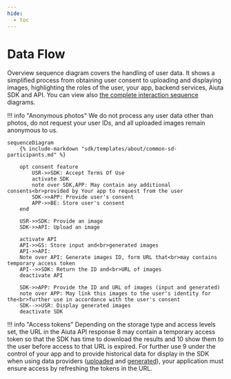 ```yaml
---
hide:
  - toc
---
```

# Data Flow

Overview sequence diagram covers the handling of user data. It shows a simplified process from obtaining user consent to uploading and displaying images, highlighting the roles of the user, your app, backend services, Aiuta SDK and API. You can view also [the complete interaction sequence](/sdk/about/diagrams/interaction-sequence/) diagrams.

!!! info "Anonymous photos" 
    We do not process any user data other than photos, do not request your user IDs, and all uploaded images remain anonymous to us.

```mermaid
sequenceDiagram
    {% include-markdown "sdk/templates/about/common-sd-participants.md" %}

    opt consent feature
        USR->>SDK: Accept Terms Of Use
        activate SDK
        note over SDK,APP: May contain any additional consents<br>provided by Your app to request from the user
        SDK->>APP: Provide user's consent
        APP->>BE: Store user's consent
    end

    USR->>SDK: Provide an image
    SDK->>API: Upload an image

    activate API
    API->>GS: Store input and<br>generated images
    API->>API: ⠀
    Note over API: Generate images ID, form URL that<br>may contains temporary access token
    API-->>SDK: Return the ID and<br>URL of images
    deactivate API

    SDK->>APP: Provide the ID and URL of images (input and generated)
    note over APP: May link this images to the user's identity for the<br>further use in accordance with the user's consent
    SDK-->>USR: Display generated images
    deactivate SDK
```

!!! info "Access tokens"
    Depending on the storage type and access levels set, the URL in the Aiuta API response <span class="md-sequence-number">8</span> may contain a temporary access token so that the SDK has time to download the results and <span class="md-sequence-number">10</span> show them to the user before access to that URL is expired. For further use <span class="md-sequence-number">9</span> under the control of your app and to provide historical data for display in the SDK when using data providers ([uploaded](/sdk/about/developer/configuration/#uploads-history) and [generated](/sdk/about/developer/configuration/#generations-history)), your application must ensure access by refreshing the tokens in the URL.
